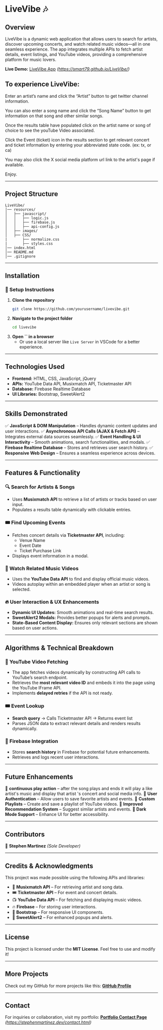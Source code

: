 # LiveVibe 🎶

## Overview

LiveVibe is a dynamic web application that allows users to search for artists, discover upcoming concerts, and watch related music videos—all in one seamless experience. The app integrates multiple APIs to fetch artist details, event listings, and YouTube videos, providing a comprehensive platform for music lovers.

**Live Demo:** [LiveVibe App](#) _(https://smart79.github.io/LiveVibe/)_

## To experience LiveVibe:

Enter an artist’s name and click the “Artist” button to get twitter channel information.

You can also enter a song name and click the “Song Name” button to get information on that song and other similar songs.

Once the results table have populated click on the artist name or song of choice to see the youTube Video associated.

Click the Event (ticket) icon in the results section to get relevant concert and ticket information by entering your abbreviated state code. (ex: tx, or ca)

You may also click the X social media platform url link to the artist's page if available.

Enjoy.

---

## Project Structure

```
LiveVibe/
│── resources/
│   ├── javascript/
│   │   ├── logic.js
│   │   ├── firebase.js
│   │   ├── api-config.js
│   ├── images/
│   ├── CSS/
|       ├── normalize.css
|       ├── styles.css
│── index.html
│── README.md
│── .gitignore
```

---

## Installation

### 🔧 Setup Instructions

1. **Clone the repository**
   ```bash
   git clone https://github.com/yourusername/livevibe.git
   ```
2. **Navigate to the project folder**
   ```bash
   cd livevibe
   ```
3. **Open **``** in a browser**
   - Or use a local server like `Live Server` in VSCode for a better experience.

---

## Technologies Used

- **Frontend:** HTML, CSS, JavaScript, jQuery
- **APIs:** YouTube Data API, Musixmatch API, Ticketmaster API
- **Database:** Firebase Realtime Database
- **UI Libraries:** Bootstrap, SweetAlert2

---

## Skills Demonstrated

✅ **JavaScript & DOM Manipulation** – Handles dynamic content updates and user interactions. ✅ **Asynchronous API Calls (AJAX & Fetch API)** – Integrates external data sources seamlessly. ✅ **Event Handling & UI Interactivity** – Smooth animations, search functionalities, and modals. ✅ **Firebase Realtime Database** – Stores and retrieves user search history. ✅ **Responsive Web Design** – Ensures a seamless experience across devices.

---

## Features & Functionality

### 🔍 Search for Artists & Songs

- Uses **Musixmatch API** to retrieve a list of artists or tracks based on user input.
- Populates a results table dynamically with clickable entries.

### 🎟️ Find Upcoming Events

- Fetches concert details via **Ticketmaster API**, including:
  - Venue Name
  - Event Date
  - Ticket Purchase Link
- Displays event information in a modal.

### 🎥 Watch Related Music Videos

- Uses the **YouTube Data API** to find and display official music videos.
- Videos autoplay within an embedded player when an artist or song is selected.

### 🔥 User Interaction & UX Enhancements

- **Dynamic UI Updates:** Smooth animations and real-time search results.
- **SweetAlert2 Modals:** Provides better popups for alerts and prompts.
- **State-Based Content Display:** Ensures only relevant sections are shown based on user actions.

---

## Algorithms & Technical Breakdown

### 🎵 YouTube Video Fetching

- The app fetches videos dynamically by constructing API calls to YouTube’s search endpoint.
- Retrieves the **most relevant video ID** and embeds it into the page using the YouTube IFrame API.
- Implements **delayed retries** if the API is not ready.

### 🎟️ Event Lookup

- **Search query** → Calls Ticketmaster API → Returns event list
- Parses JSON data to extract relevant details and renders results dynamically.

### 🔄 Firebase Integration

- Stores **search history** in Firebase for potential future enhancements.
- Retrieves and logs recent user interactions.

---

## Future Enhancements

🔹 **continuous play action** – after the song plays and ends it will play a like artist's music and display that artist 's concert and social media info.
🔹 **User Authentication** – Allow users to save favorite artists and events. 🔹 **Custom Playlists** – Create and save a playlist of YouTube videos.
🔹 **Improved Recommendation System** – Suggest similar artists and events. 🔹 **Dark Mode Support** – Enhance UI for better accessibility.

---

## Contributors

👤 **Stephen Martinez** _(Sole Developer)_

---

## Credits & Acknowledgments

This project was made possible using the following APIs and libraries:

- 🎵 **Musixmatch API** – For retrieving artist and song data.
- 🎟️ **Ticketmaster API** – For event and concert details.
- 📺 **YouTube Data API** – For fetching and displaying music videos.
- 🔥 **Firebase** – For storing user interactions.
- 🎨 **Bootstrap** – For responsive UI components.
- 📢 **SweetAlert2** – For enhanced popups and alerts.

---

## License

This project is licensed under the **MIT License**. Feel free to use and modify it!

---

## More Projects

Check out my GitHub for more projects like this: [**GitHub Profile**](https://github.com/smart79)

---

## Contact

For inquiries or collaboration, visit my portfolio: [**Portfolio Contact Page**](#) _(https://stephenmartinez.dev/contact.html)_
